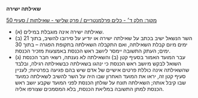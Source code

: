 **שאילתה ישירה**

[מקור: חלק ד׳ - כלים פרלמנטריים / פרק שלישי - שאילתות / סעיף 50](https://he.wikisource.org/wiki/תקנון_הכנסת#סעיף_50)

 * (א) שאילתה ישירה אינה מוגבלת במילים.
 * (ב) השר הנשאל ישיב בכתב על שאילתה ישירה או יודיע על סירובו להשיב, בתוך 21 ימים מיום קבלת השאילתה, ואם התקבלה השאילתה בתקופת הפגרה – בתוך 30 ימים; העתק התשובה יימסר ליושב ראש הכנסת באמצעות מזכיר הכנסת.
 * (ג) עבר המועד האמור בסעיף קטן (ב) והשאילתה לא נענתה, רשאי חבר הכנסת השואל לבקש מיושב ראש הכנסת כי ינהגו בשאילתה כבשאילתה רגילה, ובלבד שהשאילתה אינה כוללת פרטים אישיים של אדם שיש בהם פגיעה בפרטיות; לעניין סעיף קטן זה, יראו את המועד האחרון שבו היה על השר להשיב לשאילתה כמועד שבו קיבל אותה; השאילתה תונח על שולחן הכנסת לפני המועד שקבע יושב ראש הכנסת למתן התשובה במליאת הכנסת, בלא המסמכים שצורפו אליה.